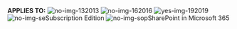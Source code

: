 <Token>**APPLIES TO:** ![no-img-13](../media/no.png)2013 ![no-img-16](../media/no.png)2016 ![yes-img-19](../media/yes.png)2019 ![no-img-se](../media/no.png)Subscription Edition ![no-img-sop](../media/no.png)SharePoint in Microsoft 365</Token>
